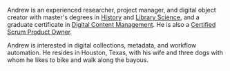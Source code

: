 Andrew is an experienced researcher, project manager, and digital object creator with master's degrees in [History](http://cas.utpb.edu/academic-departments/history/) and [Library Science](http://lis.unt.edu/master-science), and a graduate certificate in [Digital Content Management](http://lis.unt.edu/digital-content-management). He is also a [Certified Scrum Product Owner](https://www.scrumalliance.org/community/profile/aweidner2).

Andrew is interested in digital collections, metadata, and workflow automation. He resides in Houston, Texas, with his wife and three dogs with whom he likes to bike and walk along the bayous.
